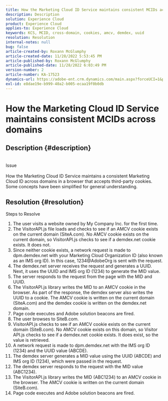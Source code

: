 ```yaml
---
title: How the Marketing Cloud ID Service maintains consistent MCIDs across domains
description: Description
solution: Experience Cloud
product: Experience Cloud
applies-to: Experience Cloud
keywords: KCS, MCID, cross-domain, cookies, amcv, demdex, uuid
resolution: Resolution
internal-notes: null
bug: false
article-created-by: Roxann McGlumphy
article-created-date: 11/28/2022 5:53:45 PM
article-published-by: Roxann McGlumphy
article-published-date: 11/28/2022 6:03:49 PM
version-number: 2
article-number: KA-17523
dynamics-url: https://adobe-ent.crm.dynamics.com/main.aspx?forceUCI=1&pagetype=entityrecord&etn=knowledgearticle&id=b923fd98-456f-ed11-9561-6045bd006079
exl-id: e8dae19e-b999-40a2-b005-ecaa19f0b0db
---
```

# How the Marketing Cloud ID Service maintains consistent MCIDs across domains

## Description {#description}

<br>Issue<br><br>
How the Marketing Cloud ID Service maintains a consistent Marketing Cloud ID across domains in a browser that accepts third-party cookies. Some concepts have been simplified for general understanding.


## Resolution {#resolution}

Steps to Resolve<br>
1. The user visits a website owned by My Company Inc. for the first time.
2. The VisitorAPI.js file loads and checks to see if an AMCV cookie exists on the current domain (SiteA.com). No AMCV cookie exists on the current domain, so VisitorAPI.js checks to see if a demdex.net cookie exists. It does not.
3. Since neither cookie exists, a network request is made to dpm.demdex.net with your Marketing Cloud Organization ID (also known as an IMS org ID). In this case, 1234@AdobeOrg is sent with the request.
4. The demdex.net server receives the request and generates a UUID. Next, it uses the UUID and IMS org ID (1234) to generate the MID value.
5. The server responds to the request from the page with the MID and UUID.
6. The VisitorAPI.js library writes the MID to an AMCV cookie in the browser. As part of the response, the demdex server also writes the UUID to a cookie. The AMCV cookie is written on the current domain (SiteA.com) and the demdex cookie is written on the demdex.net domain.
7. Page code executes and Adobe solution beacons are fired.
8. The user browses to SiteB.com.
9. VisitorAPI.js checks to see if an AMCV cookie exists on the current domain (SiteB.com). No AMCV cookie exists on this domain, so Visitor API.js checks to see if a demdex.net cookie exists. It does exist, so the value is retrieved.
10. A network request is made to dpm.demdex.net with the IMS org ID (1234) and the UUID value (ABCDE).
11. The demdex server generates a MID value using the UUID (ABCDE) and IMS org ID (1234), which were passed in the request.
12. The demdex server responds to the request with the MID value (ABC1234).
13. The VisitorAPI.js library writes the MID (ABC1234) to an AMCV cookie in the browser. The AMCV cookie is written on the current domain (SiteB.com).
14. Page code executes and Adobe solution beacons are fired.
